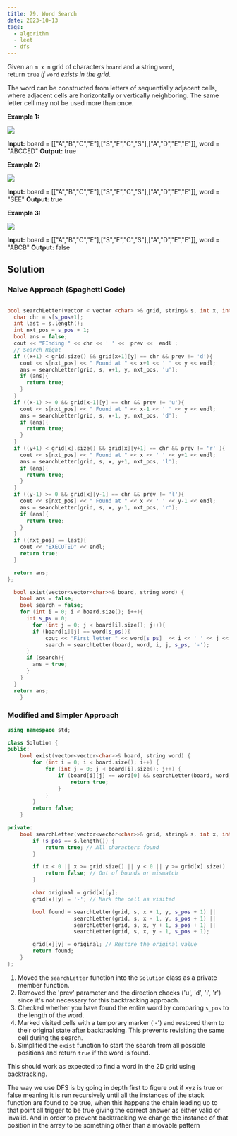 ```yaml
---
title: 79. Word Search
date: 2023-10-13
tags:
  - algorithm
  - leet
  - dfs
---
```

Given an `m x n` grid of characters `board` and a string `word`, return `true` _if_ `word` _exists in the grid_.

The word can be constructed from letters of sequentially adjacent cells, where adjacent cells are horizontally or vertically neighboring. The same letter cell may not be used more than once.

**Example 1:**

![](https://assets.leetcode.com/uploads/2020/11/04/word2.jpg)

**Input:** board = \[\["A","B","C","E"],\["S","F","C","S"],\["A","D","E","E"]], word = "ABCCED"
**Output:** true

**Example 2:**

![](https://assets.leetcode.com/uploads/2020/11/04/word-1.jpg)

**Input:** board = \[\["A","B","C","E"],\["S","F","C","S"],\["A","D","E","E"]], word = "SEE"
**Output:** true

**Example 3:**

![](https://assets.leetcode.com/uploads/2020/10/15/word3.jpg)

**Input:** board = \[\["A","B","C","E"],\["S","F","C","S"],\["A","D","E","E"]], word = "ABCB"
**Output:** false

## Solution 
### Naive Approach (Spaghetti Code)

```cpp

bool searchLetter(vector < vector <char> >& grid, string& s, int x, int y, int s_pos, char prev){
  char chr = s[s_pos+1];
  int last = s.length();
  int nxt_pos = s_pos + 1;
  bool ans = false;
  cout << "FInding " << chr << ' ' <<  prev <<  endl ; 
  // Search Right
  if ((x+1) < grid.size() && grid[x+1][y] == chr && prev != 'd'){
    cout << s[nxt_pos] << " Found at " << x+1 << ' ' << y << endl;
    ans = searchLetter(grid, s, x+1, y, nxt_pos, 'u');
    if (ans){
      return true;
    }
  }
  if ((x-1) >= 0 && grid[x-1][y] == chr && prev != 'u'){
    cout << s[nxt_pos] << " Found at " << x-1 << ' ' << y << endl;
    ans = searchLetter(grid, s, x-1, y, nxt_pos, 'd');
    if (ans){
      return true;
    }
  } 
  if ((y+1) < grid[x].size() && grid[x][y+1] == chr && prev != 'r' ){
    cout << s[nxt_pos] << " Found at " << x << ' ' << y+1 << endl;
    ans = searchLetter(grid, s, x, y+1, nxt_pos, 'l');
    if (ans){
      return true;
    }
  } 
  if ((y-1) >= 0 && grid[x][y-1] == chr && prev != 'l'){
    cout << s[nxt_pos] << " Found at " << x << ' ' << y-1 << endl;
    ans = searchLetter(grid, s, x, y-1, nxt_pos, 'r');
    if (ans){
      return true;
    }
  } 
  if ((nxt_pos) == last){
    cout << "EXECUTED" << endl;
    return true;
  }

  return ans;
};

  bool exist(vector<vector<char>>& board, string word) {
    bool ans = false;
    bool search = false;
    for (int i = 0; i < board.size(); i++){
      int s_ps = 0;
        for (int j = 0; j < board[i].size(); j++){
        if (board[i][j] == word[s_ps]){
            cout << "First letter " << word[s_ps]  << i << ' ' << j << endl;
            search = searchLetter(board, word, i, j, s_ps, '-');
      }
      if (search){
        ans = true;
      }
    }
  }
  return ans;
    }

```

### Modified and Simpler Approach
```cpp
using namespace std;

class Solution {
public:
    bool exist(vector<vector<char>>& board, string word) {
        for (int i = 0; i < board.size(); i++) {
            for (int j = 0; j < board[i].size(); j++) {
                if (board[i][j] == word[0] && searchLetter(board, word, i, j, 0)) {
                    return true;
                }
            }
        }
        return false;
    }

private:
    bool searchLetter(vector<vector<char>>& grid, string& s, int x, int y, int s_pos) {
        if (s_pos == s.length()) {
            return true; // All characters found
        }

        if (x < 0 || x >= grid.size() || y < 0 || y >= grid[x].size() || grid[x][y] != s[s_pos]) {
            return false; // Out of bounds or mismatch
        }

        char original = grid[x][y];
        grid[x][y] = '-'; // Mark the cell as visited

        bool found = searchLetter(grid, s, x + 1, y, s_pos + 1) ||
                     searchLetter(grid, s, x - 1, y, s_pos + 1) ||
                     searchLetter(grid, s, x, y + 1, s_pos + 1) ||
                     searchLetter(grid, s, x, y - 1, s_pos + 1);

        grid[x][y] = original; // Restore the original value
        return found;
    }
};
```

1. Moved the `searchLetter` function into the `Solution` class as a private member function.
2. Removed the 'prev' parameter and the direction checks ('u', 'd', 'l', 'r') since it's not necessary for this backtracking approach.
3. Checked whether you have found the entire word by comparing `s_pos` to the length of the word.
4. Marked visited cells with a temporary marker ('-') and restored them to their original state after backtracking. This prevents revisiting the same cell during the search.
5. Simplified the `exist` function to start the search from all possible positions and return `true` if the word is found.

This should work as expected to find a word in the 2D grid using backtracking.

The way we use DFS is by going in depth first to figure out if xyz  is true or false meaning it is run recursively until all the instances of the stack function are found to be true, when this happens the chain leading up to that point all trigger to be true giving the correct answer as either valid or invalid. And in order to prevent backtracking we change the instance of that position in the array to be  something other than a movable pattern
